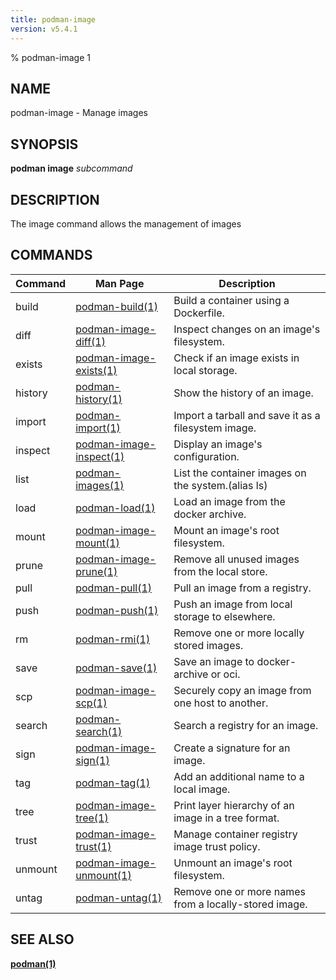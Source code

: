 ```yaml
---
title: podman-image
version: v5.4.1
---
```


% podman-image 1

## NAME
podman\-image - Manage images

## SYNOPSIS
**podman image** *subcommand*

## DESCRIPTION
The image command allows the management of images

## COMMANDS

| Command  | Man Page                                            | Description                                                             |
| -------- | --------------------------------------------------- | ----------------------------------------------------------------------- |
| build    | [podman-build(1)](podman-build.1.md)                | Build a container using a Dockerfile.                                   |
| diff     | [podman-image-diff(1)](podman-image-diff.1.md)      | Inspect changes on an image's filesystem.                               |
| exists   | [podman-image-exists(1)](podman-image-exists.1.md)  | Check if an image exists in local storage.                              |
| history  | [podman-history(1)](podman-history.1.md)            | Show the history of an image.                                           |
| import   | [podman-import(1)](podman-import.1.md)              | Import a tarball and save it as a filesystem image.                     |
| inspect  | [podman-image-inspect(1)](podman-image-inspect.1.md)| Display an image's configuration.                                       |
| list     | [podman-images(1)](podman-images.1.md)              | List the container images on the system.(alias ls)                      |
| load     | [podman-load(1)](podman-load.1.md)                  | Load an image from the docker archive.                                  |
| mount    | [podman-image-mount(1)](podman-image-mount.1.md)    | Mount an image's root filesystem.                                       |
| prune    | [podman-image-prune(1)](podman-image-prune.1.md)    | Remove all unused images from the local store.                          |
| pull     | [podman-pull(1)](podman-pull.1.md)                  | Pull an image from a registry.                                          |
| push     | [podman-push(1)](podman-push.1.md)                  | Push an image from local storage to elsewhere.                          |
| rm       | [podman-rmi(1)](podman-rmi.1.md)                    | Remove one or more locally stored images.                               |
| save     | [podman-save(1)](podman-save.1.md)                  | Save an image to docker-archive or oci.                                 |
| scp      | [podman-image-scp(1)](podman-image-scp.1.md)        | Securely copy an image from one host to another.                        |
| search   | [podman-search(1)](podman-search.1.md)              | Search a registry for an image.                                         |
| sign     | [podman-image-sign(1)](podman-image-sign.1.md)      | Create a signature for an image.                                        |
| tag      | [podman-tag(1)](podman-tag.1.md)                    | Add an additional name to a local image.                                |
| tree     | [podman-image-tree(1)](podman-image-tree.1.md)      | Print layer hierarchy of an image in a tree format.                     |
| trust    | [podman-image-trust(1)](podman-image-trust.1.md)    | Manage container registry image trust policy.                           |
| unmount   | [podman-image-unmount(1)](podman-image-unmount.1.md)  | Unmount an image's root filesystem.                                  |
| untag    | [podman-untag(1)](podman-untag.1.md)                | Remove one or more names from a locally-stored image.                   |

## SEE ALSO
**[podman(1)](podman.1.md)**
